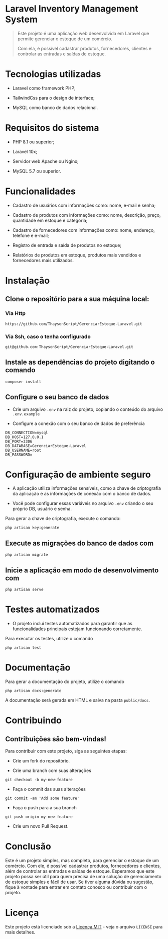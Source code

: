 # Laravel Inventory Management System
>Este projeto é uma aplicação web desenvolvida em Laravel que permite gerenciar o estoque de um comércio. 
>
>Com ela, é possível cadastrar produtos, fornecedores, clientes e controlar as entradas e saídas de estoque.


# Tecnologias utilizadas

- Laravel como framework PHP;

- TailwindCss para o design de interface;

- MySQL como banco de dados relacional.


# Requisitos do sistema

- PHP 8.1 ou superior;

- Laravel 10x;

- Servidor web Apache ou Nginx;

- MySQL 5.7 ou superior.


# Funcionalidades

- Cadastro de usuários com informações como: nome, e-mail e senha;

- Cadastro de produtos com informações como: nome, descrição, preço, quantidade em estoque e categoria;

- Cadastro de fornecedores com informações como: nome, endereço, telefone e e-mail;

- Registro de entrada e saída de produtos no estoque;

- Relatórios de produtos em estoque, produtos mais vendidos e fornecedores mais utilizados.


# Instalação
## Clone o repositório para a sua máquina local:
### Via Http
```
https://github.com/ThaysonScript/GerenciarEstoque-Laravel.git
```
### Via Ssh, caso o tenha configurado
```
git@github.com:ThaysonScript/GerenciarEstoque-Laravel.git
```

## Instale as dependências do projeto digitando o comando
```
composer install
```

## Configure o seu banco de dados

- Crie um arquivo `.env` na raiz do projeto, copiando o conteúdo do arquivo `.env.example`


- Configure a conexão com o seu banco de dados de preferência
```
DB_CONNECTION=mysql
DB_HOST=127.0.0.1
DB_PORT=3306
DB_DATABASE=GerenciarEstoque-Laravel
DB_USERNAME=root
DB_PASSWORD=
```

# Configuração de ambiente seguro

- A aplicação utiliza informações sensíveis, como a chave de criptografia da aplicação e as informações de conexão com o banco de dados.

- Você pode configurar essas variáveis no arquivo `.env` criando o seu próprio DB, usuário e senha.

Para gerar a chave de criptografia, execute o comando:
```
php artisan key:generate
```


## Execute as migrações do banco de dados com
```
php artisan migrate
```


## Inicie a aplicação em modo de desenvolvimento com
```
php artisan serve
```


# Testes automatizados

- O projeto inclui testes automatizados para garantir que as funcionalidades principais estejam funcionando corretamente.

Para executar os testes, utilize o comando
```
php artisan test
```


# Documentação

Para gerar a documentação do projeto, utilize o comando 
```
php artisan docs:generate
```

A documentação será gerada em HTML e salva na pasta `public/docs`.


# Contribuindo

## Contribuições são bem-vindas!

Para contribuir com este projeto, siga as seguintes etapas:

- Crie um fork do repositório.

- Crie uma branch com suas alterações 
```
git checkout -b my-new-feature
```

- Faça o commit das suas alterações
```
git commit -am 'Add some feature'
```

- Faça o push para a sua branch 
```
git push origin my-new-feature
```

- Crie um novo Pull Request.


# Conclusão

Este é um projeto simples, mas completo, para gerenciar o estoque de um comércio.
Com ele, é possível cadastrar produtos, fornecedores e clientes, além de controlar as entradas e saídas de estoque. 
Esperamos que este projeto possa ser útil para quem precisa de uma solução de gerenciamento de estoque simples e fácil de usar. 
Se tiver alguma dúvida ou sugestão, fique à vontade para entrar em contato conosco ou contribuir com o projeto.


# Licença

Este projeto está licenciado sob a [Licença MIT](https://github.com/ThaysonScript/GerenciarEstoque-Laravel/blob/31b9d564bb55b0dff41ff6555412ffc56cd51e73/LICENSE) - veja o arquivo `LICENSE` para mais detalhes.
